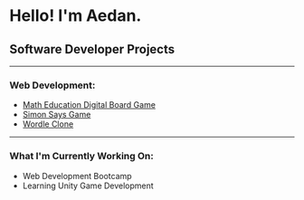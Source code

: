 <h1>Hello! I'm Aedan.</h1>

<h2>Software Developer Projects</h2>

<hr>

<h3>Web Development:</h3>
<ul>
  <li><a href = "https://github.com/AedanThornton/NumberlineMathGame">Math Education Digital Board Game</a></li>
  <li><a href = "https://github.com/AedanThornton/SimonSaysGame">Simon Says Game</a></li>
  <li><a href = "https://github.com/AedanThornton/Wordle">Wordle Clone</a></li>
</ul>

<hr>

<h3>What I'm Currently Working On:</h3>
<ul>
  <li>Web Development Bootcamp</li>
  <li>Learning Unity Game Development</li>
</ul>
